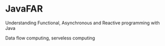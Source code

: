 # JavaFAR
Understanding
Functional, Asynchronous and Reactive
programming with Java

Data flow computing, serveless computing
